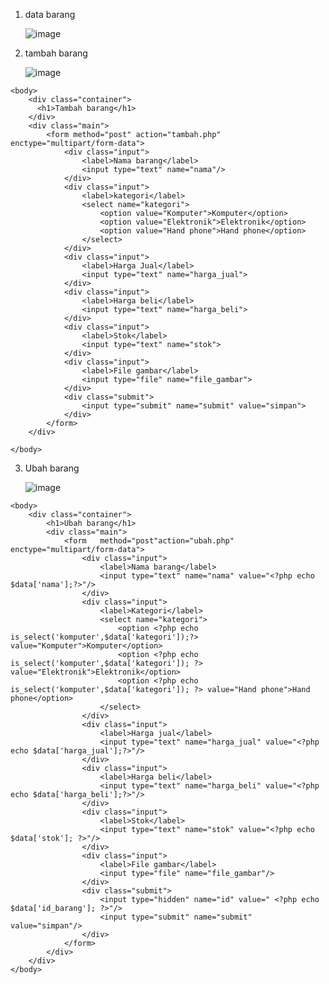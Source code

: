 1. data barang

   ![image](https://github.com/azzamsauqi2004/lab8_php_database/assets/116098921/886271ab-46bc-4db8-994c-97b78ffed635)


2. tambah barang

   ![image](https://github.com/azzamsauqi2004/lab8_php_database/assets/116098921/83d369c8-669a-45a9-bc20-14cfa4e55a63)

<?php 
error_reporting(E_ALL);
include_once 'koneksi.php';

if (isset($_POST['submit']))
{
    $nama = $_POST['nama'];
    $kategori = $_POST['kategori'];
    $harga_jual = $_POST['harga_jual'];
    $harga_beli = $_POST['harga_beli'];
    $stok = $_POST['stok'];
    $file_gambar = $_FILES['file_gambar'];
    $gambar = null;
    if ($file_gambar['error']==0)
    {
        $filename = str_replace('','_',$file_gambar['name']);
        $destination = dirname(__FILE__) .'/gambar/' . $filename;
        if(move_uploaded_file($file_gambar['tmp_name'], $destination))
        {
            $gambar = 'gambar/' . $filename;;
        }
    }

    $sql = 'INSERT INTO data_barang (nama, kategori, harga_jual, harga_beli,
    stok, gambar) ';
    $sql .= "VALUE ('{$nama}', '{$kategori}','{$harga_jual}',
    '{$harga_beli}', '{$stok}', '{$gambar}')";
    $result = mysqli_query($conn, $sql);
    header('location: index.php');
}
?>

<html>
    <head>
        <title>Tambah Barang</title>
    </head>

    <body>
        <div class="container">
          <h1>Tambah barang</h1>  
        </div>
        <div class="main">
            <form method="post" action="tambah.php" enctype="multipart/form-data">
                <div class="input">
                    <label>Nama barang</label>
                    <input type="text" name="nama"/>
                </div>
                <div class="input">
                    <label>kategori</label>
                    <select name="kategori">
                        <option value="Komputer">Komputer</option>
                        <option value="Elektronik">Elektronik</option>
                        <option value="Hand phone">Hand phone</option>
                    </select>
                </div>
                <div class="input">
                    <label>Harga Jual</label>
                    <input type="text" name="harga_jual">
                </div>
                <div class="input">
                    <label>Harga beli</label>
                    <input type="text" name="harga_beli">
                </div>
                <div class="input">
                    <label>Stok</label>
                    <input type="text" name="stok">
                </div>
                <div class="input">
                    <label>File gambar</label>
                    <input type="file" name="file_gambar">
                </div>
                <div class="submit">
                    <input type="submit" name="submit" value="simpan">
                </div>
            </form>
        </div>

    </body>
</html>



3. Ubah barang

   ![image](https://github.com/azzamsauqi2004/lab8_php_database/assets/116098921/b2c84872-817a-4c82-8914-bab9a2e72d40)

<?php
error_reporting(E_ALL);
include_once 'koneksi.php';

if (isset($_POST['submit']))
{
    $id = $_POST['id'];
    $nama = $_POST['nama'];
    $kategori = $_POST['kategori'];
    $harga_jual = $_POST['harga_jual'];
    $harga_beli = $_POST['harga_beli'];
    $stok = $_POST['stok'];
    $file_gambar = $_FILES['file_gambar'];
    $gambar = null;

    if ($file_gambar['error'] ==0)
    {
        $filename = str_replace('','_', $file_gambar['name']);
        $destination = dirname(__FILE__) . '/gambar/' . $filename;
        if (move_uploaded_file($file_gambar['tmp_name'], $destination))
        {
            $gambar = 'gambar/' . $filename;;
        }
    }

    $sql = 'UPDATE data_barang SET ';
    $sql = "nama = '{$nama}', kategori = '{$kategori}',";
    $sql = "harga_jual = '{$harha_jual}', harga_beli= '{$harga_beli}', stok ='{$stok}'";

    if (!empty($gambar))
    $sql = "WHERE id_barang = '{$id}'";
    $result = mysqli_query($koneksi, $sql);
    
    header('location: index.php');
}

    

$id = $_GET['id'];
$sql = "SELECT * FROM data_barang WHERE id_barang = '{$id}'";
$result = mysqli_query($koneksi,$sql);

if (!$result) die('Error: data tidak tersedia');
$data = mysqli_fetch_array($result);

function is_select($var, $val){
    if($var == $val) return 'selected="selected"';
    return false;
}

?>

<html>
    <head>
        <title>Ubah barang</title>
    </head>

    <body>
        <div class="container">
            <h1>Ubah barang</h1>
            <div class="main">
                <form   method="post"action="ubah.php" enctype="multipart/form-data">
                    <div class="input">
                        <label>Nama barang</label>
                        <input type="text" name="nama" value="<?php echo $data['nama'];?>"/>
                    </div>
                    <div class="input">
                        <label>Kategori</label>
                        <select name="kategori">
                            <option <?php echo is_select('komputer',$data['kategori']);?> value="Komputer">Komputer</option>
                            <option <?php echo is_select('komputer',$data['kategori']); ?> value="Elektronik">Elektronik</option>
                            <option <?php echo is_select('komputer',$data['kategori']); ?> value="Hand phone">Hand phone</option>
                        </select>
                    </div>
                    <div class="input">
                        <label>Harga jual</label>
                        <input type="text" name="harga_jual" value="<?php echo $data['harga_jual'];?>"/>
                    </div>
                    <div class="input">
                        <label>Harga beli</label>
                        <input type="text" name="harga_beli" value="<?php echo $data['harga_beli'];?>"/>
                    </div>
                    <div class="input">
                        <label>Stok</label>
                        <input type="text" name="stok" value="<?php echo $data['stok']; ?>"/>
                    </div>
                    <div class="input">
                        <label>File gambar</label>
                        <input type="file" name="file_gambar"/>
                    </div>
                    <div class="submit">
                        <input type="hidden" name="id" value=" <?php echo $data['id_barang']; ?>"/>
                        <input type="submit" name="submit" value="simpan"/>
                    </div>
                </form>
            </div>
        </div>
    </body>
</html>
